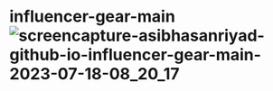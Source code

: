 # influencer-gear-main![screencapture-asibhasanriyad-github-io-influencer-gear-main-2023-07-18-08_20_17](https://github.com/AsibHasanRiyad/influencer-gear-main/assets/137589900/6007af2c-7075-4248-be06-d3b9049d76ba)
